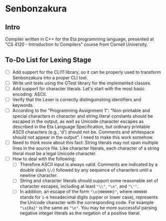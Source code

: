 # Senbonzakura

## Intro
Compiler written in C++ for the Eta programming language, presented at "CS 4120 - Introduction to Compilers" course from Cornell University.

## To-Do List for Lexing Stage
- [ ] Add support for the CLI11 library, so it can be properly used to transform Senbonzakura into a proper CLI tool.
- [ ] Write unit tests using the GTest library for the implemented classes.
- [ ] Add support for character literals. Let's start with the most basic encoding: ASCII.
- [ ] Verify that the Lexer is correctly distinguinshing identifiers and keywords.
- [ ] According to the "Programming Assignment 1": "Non-printable and special characters in character and string literal constants should be escaped in the output, as well as Unicode character escapes as described in the Eta Language Specification, but ordinary printable ASCII characters (e.g., 'd') should not be. Comments and whitespace should not appear in the output". I need to make this work somehow.
- [ ] Need to think more about this fact: String literals may not span multiple lines in the source file. Like character literals, each character of a string literal must be a legal Unicode character.
- [ ] How to deal with the following:
  - [ ] Therefore ASCII input is always valid. Comments are indicated by a double slash (```//```) followed by any sequence of characters until a newline character.
  - [ ] String and character literals should support some reasonable set of character escapes, including at least ```"\\"```, ```"\n"```, and ```"\'"```.
  - [ ] In addition, an escape of the form ```"\x{HHHHHH}"```, where ```HHHHHH``` stands for ```1–6``` hexadecimal digits (upper or lower case), represents the Unicode character with the corresponding code. For example ```"\x{0a}"``` is the same as ```"\n"```. You may be more successful parsing negative integer literals as the negation of a positive literal.
